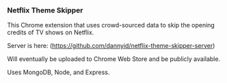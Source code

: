 ### Netflix Theme Skipper

This Chrome extension that uses crowd-sourced data to skip the opening credits of TV shows on Netflix.

Server is here: (https://github.com/dannyid/netflix-theme-skipper-server)

Will eventually be uploaded to Chrome Web Store and be publicly available.

Uses MongoDB, Node, and Express.

